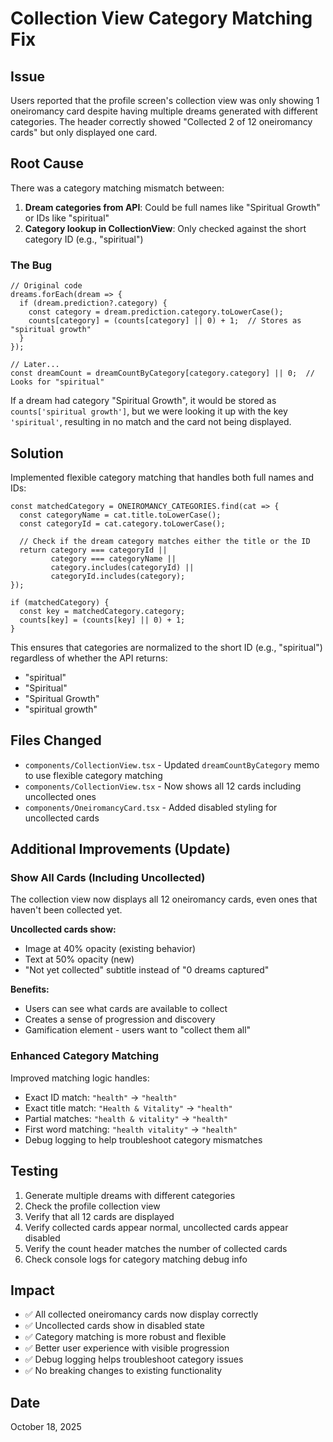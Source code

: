# Collection View Category Matching Fix

## Issue
Users reported that the profile screen's collection view was only showing 1 oneiromancy card despite having multiple dreams generated with different categories. The header correctly showed "Collected 2 of 12 oneiromancy cards" but only displayed one card.

## Root Cause
There was a category matching mismatch between:
1. **Dream categories from API**: Could be full names like "Spiritual Growth" or IDs like "spiritual"
2. **Category lookup in CollectionView**: Only checked against the short category ID (e.g., "spiritual")

### The Bug
```tsx
// Original code
dreams.forEach(dream => {
  if (dream.prediction?.category) {
    const category = dream.prediction.category.toLowerCase();
    counts[category] = (counts[category] || 0) + 1;  // Stores as "spiritual growth"
  }
});

// Later...
const dreamCount = dreamCountByCategory[category.category] || 0;  // Looks for "spiritual"
```

If a dream had category "Spiritual Growth", it would be stored as `counts['spiritual growth']`, but we were looking it up with the key `'spiritual'`, resulting in no match and the card not being displayed.

## Solution
Implemented flexible category matching that handles both full names and IDs:

```tsx
const matchedCategory = ONEIROMANCY_CATEGORIES.find(cat => {
  const categoryName = cat.title.toLowerCase();
  const categoryId = cat.category.toLowerCase();
  
  // Check if the dream category matches either the title or the ID
  return category === categoryId || 
         category === categoryName ||
         category.includes(categoryId) ||
         categoryId.includes(category);
});

if (matchedCategory) {
  const key = matchedCategory.category;
  counts[key] = (counts[key] || 0) + 1;
}
```

This ensures that categories are normalized to the short ID (e.g., "spiritual") regardless of whether the API returns:
- "spiritual"
- "Spiritual"
- "Spiritual Growth"
- "spiritual growth"

## Files Changed
- `components/CollectionView.tsx` - Updated `dreamCountByCategory` memo to use flexible category matching
- `components/CollectionView.tsx` - Now shows all 12 cards including uncollected ones
- `components/OneiromancyCard.tsx` - Added disabled styling for uncollected cards

## Additional Improvements (Update)

### Show All Cards (Including Uncollected)
The collection view now displays all 12 oneiromancy cards, even ones that haven't been collected yet.

**Uncollected cards show:**
- Image at 40% opacity (existing behavior)
- Text at 50% opacity (new)
- "Not yet collected" subtitle instead of "0 dreams captured"

**Benefits:**
- Users can see what cards are available to collect
- Creates a sense of progression and discovery
- Gamification element - users want to "collect them all"

### Enhanced Category Matching
Improved matching logic handles:
- Exact ID match: `"health"` → `"health"`
- Exact title match: `"Health & Vitality"` → `"health"`
- Partial matches: `"health & vitality"` → `"health"`
- First word matching: `"health vitality"` → `"health"`
- Debug logging to help troubleshoot category mismatches

## Testing
1. Generate multiple dreams with different categories
2. Check the profile collection view
3. Verify that all 12 cards are displayed
4. Verify collected cards appear normal, uncollected cards appear disabled
5. Verify the count header matches the number of collected cards
6. Check console logs for category matching debug info

## Impact
- ✅ All collected oneiromancy cards now display correctly
- ✅ Uncollected cards show in disabled state
- ✅ Category matching is more robust and flexible
- ✅ Better user experience with visible progression
- ✅ Debug logging helps troubleshoot category issues
- ✅ No breaking changes to existing functionality

## Date
October 18, 2025

